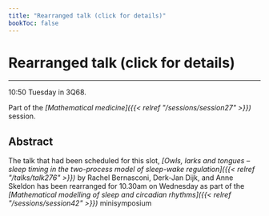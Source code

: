 ```yaml
---
title: "Rearranged talk (click for details)"
bookToc: false
---
```


# Rearranged talk (click for details)

****

10:50 Tuesday in 3Q68.

Part of the *[Mathematical medicine]({{< relref "/sessions/session27" >}})* session.

## Abstract

The talk that had been scheduled for this slot, *[Owls, larks and tongues – sleep timing in the two-process model of sleep-wake regulation]({{< relref "/talks/talk276" >}})* by Rachel Bernasconi, Derk-Jan Dijk, and Anne Skeldon has been rearranged for 10.30am on Wednesday as part of the *[Mathematical modelling of sleep and circadian rhythms]({{< relref "/sessions/session42" >}})* minisymposium



